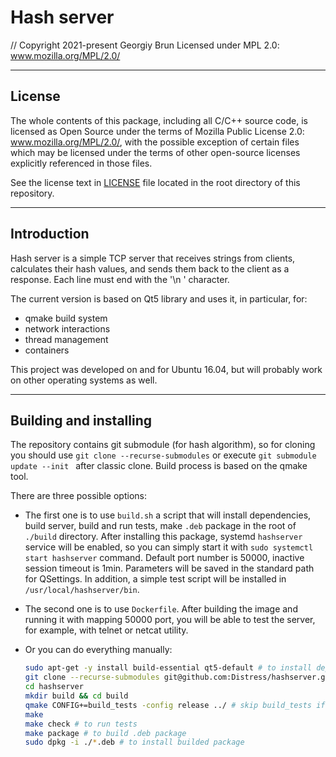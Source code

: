 # Hash server

// Copyright 2021-present Georgiy Brun Licensed under MPL 2.0: www.mozilla.org/MPL/2.0/

---------------------------------------------------------------------------------------------------
## License

The whole contents of this package, including all C/C++ source code, is licensed as Open Source
under the terms of Mozilla Public License 2.0: www.mozilla.org/MPL/2.0/, with the possible
exception of certain files which may be licensed under the terms of other open-source licenses
explicitly referenced in those files.

See the license text in [LICENSE](LICENSE) file located in the root directory of this repository.

---------------------------------------------------------------------------------------------------
## Introduction

Hash server is a simple TCP server that receives strings from clients, calculates their hash 
values, and sends them back to the client as a response. Each line must end with the '\n ' character.

The current version is based on Qt5 library and uses it, in particular, for:
- qmake build system
- network interactions
- thread management
- containers

This project was developed on and for Ubuntu 16.04, but will probably work on other operating
systems as well.

---------------------------------------------------------------------------------------------------
## Building and installing

The repository contains git submodule (for hash algorithm), so for cloning you should use 
`git clone --recurse-submodules` or execute `git submodule update --init `  after classic clone.
Build process is based on the qmake tool.

There are three possible options:

- The first one is to use `build.sh` a script that will install dependencies, build server, 
build and run tests, make `.deb` package in the root of  `./build` directory.  After installing 
this package, systemd `hashserver` service will be enabled, so you can simply start it with 
`sudo systemctl start hashserver` command. Default port number is 50000, 
inactive session timeout is 1min. Parameters will be saved in the standard path for QSettings. 
In addition, a simple test script will be installed in `/usr/local/hashserver/bin`.

- The second one is to use `Dockerfile`. After building the image and running it with mapping 
50000 port, you will be able to test the server, for example, with telnet or netcat utility.

- Or you can do everything manually:

  ```bash
  sudo apt-get -y install build-essential qt5-default # to install dependencies
  git clone --recurse-submodules git@github.com:Distress/hashserver.git
  cd hashserver
  mkdir build && cd build
  qmake CONFIG+=build_tests -config release ../ # skip build_tests if you don't need them
  make
  make check # to run tests
  make package # to build .deb package
  sudo dpkg -i ./*.deb # to install builded package
  ```
